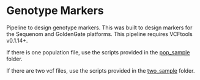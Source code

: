 # Genotype Markers

Pipeline to design genotype markers. This was built to design markers for the Sequenom and GoldenGate platforms. This pipeline requires VCFtools v0.1.14+.

If there is one population file, use the scripts provided in the [pop_sample](https://github.com/StevisonLab/genotypeR/tree/master/inst/SequenomMarkers_v2/pop_sample) folder.

If there are two vcf files, use the scripts provided in the [two_sample](https://github.com/StevisonLab/genotypeR/tree/master/inst/SequenomMarkers_v2/two_sample) folder.
